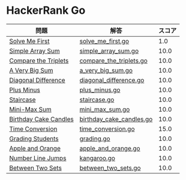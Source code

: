 # HackerRank Go

| 問題 | 解答 | スコア |
| ---- | ---- | ------ |
| [Solve Me First](https://www.hackerrank.com/challenges/solve-me-first/problem?isFullScreen=true) | [solve_me_first.go](solve_me_first.go) | 1.0 |
| [Simple Array Sum](https://www.hackerrank.com/challenges/simple-array-sum/problem?isFullScreen=true) | [simple_array_sum.go](simple_array_sum.go) | 10.0 |
| [Compare the Triplets](https://www.hackerrank.com/challenges/compare-the-triplets/problem?isFullScreen=true) | [compare_the_triplets.go](compare_the_triplets.go) | 10.0 |
| [A Very Big Sum](https://www.hackerrank.com/challenges/a-very-big-sum/problem?isFullScreen=true) | [a_very_big_sum.go](a_very_big_sum.go) | 10.0 |
| [Diagonal Difference](https://www.hackerrank.com/challenges/diagonal-difference/problem?isFullScreen=true) | [diagonal_difference.go](diagonal_difference.go) | 10.0 |
| [Plus Minus](https://www.hackerrank.com/challenges/plus-minus/problem?isFullScreen=true) | [plus_minus.go](plus_minus.go) | 10.0 |
| [Staircase](https://www.hackerrank.com/challenges/staircase/problem?isFullScreen=true) | [staircase.go](staircase.go) | 10.0 |
| [Mini-Max Sum](https://www.hackerrank.com/challenges/mini-max-sum/problem?isFullScreen=true) | [mini_max_sum.go](mini_max_sum.go) | 10.0 |
| [Birthday Cake Candles](https://www.hackerrank.com/challenges/birthday-cake-candles/problem?isFullScreen=true) | [birthday_cake_candles.go](birthday_cake_candles.go) | 10.0 |
| [Time Conversion](https://www.hackerrank.com/challenges/time-conversion/problem?isFullScreen=true) | [time_conversion.go](time_conversion.go) | 15.0 |
| [Grading Students](https://www.hackerrank.com/challenges/grading/problem?isFullScreen=true) | [grading.go](grading.go) | 10.0 |
| [Apple and Orange](https://www.hackerrank.com/challenges/apple-and-orange/problem?isFullScreen=true) | [apple_and_orange.go](apple_and_orange.go) | 10.0 |
| [Number Line Jumps](https://www.hackerrank.com/challenges/kangaroo?isFullScreen=true) | [kangaroo.go](kangaroo.go) | 10.0 |
| [Between Two Sets](https://www.hackerrank.com/challenges/between-two-sets/problem?isFullScreen=true) | [between_two_sets.go](between_two_sets.go) | 10.0 |
